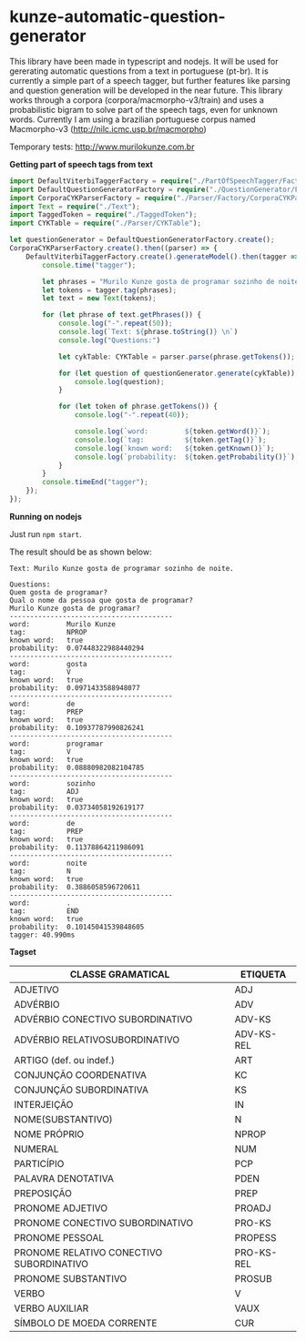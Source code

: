 # kunze-automatic-question-generator
This library have been made in typescript and nodejs. It will be used for gererating automatic questions from a text in portuguese (pt-br). It is currently a simple part of a speech tagger, but further features like parsing and question generation will be developed in the near future. This library works through a corpora (corpora/macmorpho-v3/train) and uses a probabilistic bigram to solve part of the speech tags, even for unknown words. Currently I am using a brazilian portuguese corpus named Macmorpho-v3 (http://nilc.icmc.usp.br/macmorpho)

Temporary tests: http://www.murilokunze.com.br

<strong>Getting part of speech tags from text</strong>

```typescript
import DefaultViterbiTaggerFactory = require("./PartOfSpeechTagger/Factory/DefaultViterbiTaggerFactory");
import DefaultQuestionGeneratorFactory = require("./QuestionGenerator/Factory/DefaultQuestionGeneratorFactory");
import CorporaCYKParserFactory = require("./Parser/Factory/CorporaCYKParserFactory");
import Text = require("./Text");
import TaggedToken = require("./TaggedToken");
import CYKTable = require("./Parser/CYKTable");

let questionGenerator = DefaultQuestionGeneratorFactory.create();
CorporaCYKParserFactory.create().then((parser) => {
    DefaultViterbiTaggerFactory.create().generateModel().then(tagger => {
        console.time("tagger");

        let phrases = "Murilo Kunze gosta de programar sozinho de noite.";
        let tokens = tagger.tag(phrases);
        let text = new Text(tokens);

        for (let phrase of text.getPhrases()) {
            console.log("-".repeat(50));
            console.log(`Text: ${phrase.toString()} \n`)
            console.log("Questions:")

            let cykTable: CYKTable = parser.parse(phrase.getTokens());

            for (let question of questionGenerator.generate(cykTable)) {
                console.log(question);
            }

            for (let token of phrase.getTokens()) {
                console.log("-".repeat(40));

                console.log(`word:         ${token.getWord()}`);
                console.log(`tag:          ${token.getTag()}`);
                console.log(`known word:   ${token.getKnown()}`);
                console.log(`probability:  ${token.getProbability()}`);
            }
        }
        console.timeEnd("tagger");
    });
});
```

<strong>Running on nodejs</strong>

Just run ```npm start```.

The result should be as shown below:
```
Text: Murilo Kunze gosta de programar sozinho de noite.

Questions:
Quem gosta de programar?
Qual o nome da pessoa que gosta de programar?
Murilo Kunze gosta de programar?
----------------------------------------
word:         Murilo Kunze
tag:          NPROP
known word:   true
probability:  0.07448322988440294
----------------------------------------
word:         gosta
tag:          V
known word:   true
probability:  0.0971433588948077
----------------------------------------
word:         de
tag:          PREP
known word:   true
probability:  0.10937787990826241
----------------------------------------
word:         programar
tag:          V
known word:   true
probability:  0.08880982082104785
----------------------------------------
word:         sozinho
tag:          ADJ
known word:   true
probability:  0.03734058192619177
----------------------------------------
word:         de
tag:          PREP
known word:   true
probability:  0.11378864211986091
----------------------------------------
word:         noite
tag:          N
known word:   true
probability:  0.3886058596720611
----------------------------------------
word:         .
tag:          END
known word:   true
probability:  0.10145041539848605
tagger: 40.990ms

```

<strong>Tagset</strong>

<table>
    <thead>
        <tr>
            <th>CLASSE GRAMATICAL</th>
            <th>ETIQUETA</th>
        </tr>
    </thead>
    <tbody>
        <tr>
            <td>ADJETIVO</td>
            <td>ADJ</td>
        </tr>
        <tr>
            <td>ADVÉRBIO</td>
            <td>ADV</td>
        </tr>
        <tr>
            <td>ADVÉRBIO CONECTIVO SUBORDINATIVO</td>
            <td>ADV-KS</td>
        </tr>
        <tr>
            <td>ADVÉRBIO RELATIVOSUBORDINATIVO</td>
            <td>ADV-KS-REL</td>
        </tr>
        <tr>
            <td>ARTIGO (def. ou indef.)</td>
            <td>ART</td>
        </tr>
        <tr>
            <td>CONJUNÇÃO COORDENATIVA </td>
            <td>KC</td>
        </tr>
        <tr>
            <td>CONJUNÇÃO SUBORDINATIVA</td>
            <td>KS</td>
        </tr>
        <tr>
            <td>INTERJEIÇÃO </td>
            <td>IN</td>
        </tr>
        <tr>
            <td>NOME(SUBSTANTIVO)</td>
            <td>N</td>
        </tr>
        <tr>
            <td>NOME PRÓPRIO</td>
            <td>NPROP</td>
        </tr>
        <tr>
            <td>NUMERAL</td>
            <td>NUM</td>
        </tr>
        <tr>
            <td>PARTICÍPIO</td>
            <td>PCP</td>
        </tr>
        <tr>
            <td>PALAVRA DENOTATIVA </td>
            <td>PDEN</td>
        </tr>
        <tr>
            <td>PREPOSIÇÃO</td>
            <td>PREP</td>
        </tr>
        <tr>
            <td>PRONOME ADJETIVO</td>
            <td>PROADJ</td>
        </tr>
        <tr>
            <td>PRONOME CONECTIVO SUBORDINATIVO</td>
            <td>PRO-KS</td>
        </tr>
        <tr>
            <td>PRONOME PESSOAL</td>
            <td>PROPESS</td>
        </tr>
        <tr>
            <td>PRONOME RELATIVO CONECTIVO SUBORDINATIVO</td>
            <td>PRO-KS-REL</td>
        </tr>
        <tr>
            <td>PRONOME SUBSTANTIVO</td>
            <td>PROSUB</td>
        </tr>
        <tr>
            <td>VERBO</td>
            <td>V</td>
        </tr>
        <tr>
            <td>VERBO AUXILIAR</td>
            <td>VAUX</td>
        </tr>
        <tr>
            <td>SÍMBOLO DE MOEDA CORRENTE</td>
            <td>CUR</td>
        </tr>
    </tbody>
</table>
